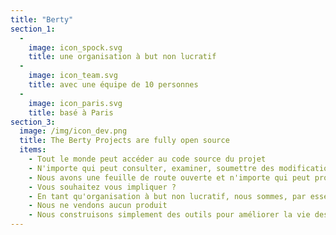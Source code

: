 ```yaml
---
title: "Berty"
section_1:
  - 
    image: icon_spock.svg
    title: une organisation à but non lucratif
  - 
    image: icon_team.svg
    title: avec une équipe de 10 personnes
  - 
    image: icon_paris.svg
    title: basé à Paris
section_3:
  image: /img/icon_dev.png
  title: The Berty Projects are fully open source
  items:
    - Tout le monde peut accéder au code source du projet
    - N'importe qui peut consulter, examiner, soumettre des modifications ou des améliorations, signaler un bogue, effectuer un audit de sécurité...
    - Nous avons une feuille de route ouverte et n'importe qui peut proposer une nouvelle fonctionnalité
    - Vous souhaitez vous impliquer ?
    - En tant qu'organisation à but non lucratif, nous sommes, par essence, incapables de faire des profits
    - Nous ne vendons aucun produit
    - Nous construisons simplement des outils pour améliorer la vie des gens
---
```


<!-- everything is done in layouts/_default/home.html -->
